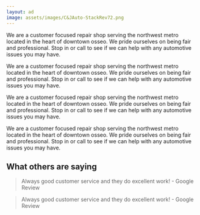 ```yaml
---
layout: ad
image: assets/images/C&JAuto-StackRev72.png
---
```


We are a customer focused repair shop serving the northwest metro located in the heart of downtown osseo. We pride ourselves on being fair and professional. Stop in or call to see if we can help with any automotive issues you may have.

We are a customer focused repair shop serving the northwest metro located in the heart of downtown osseo. We pride ourselves on being fair and professional. Stop in or call to see if we can help with any automotive issues you may have.

We are a customer focused repair shop serving the northwest metro located in the heart of downtown osseo. We pride ourselves on being fair and professional. Stop in or call to see if we can help with any automotive issues you may have.

We are a customer focused repair shop serving the northwest metro located in the heart of downtown osseo. We pride ourselves on being fair and professional. Stop in or call to see if we can help with any automotive issues you may have.


## What others are saying

> Always good customer service and they do excellent work! - Google Review

> Always good customer service and they do excellent work! - Google Review
